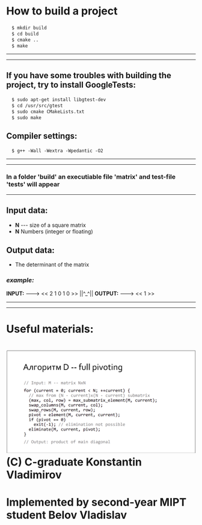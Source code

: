 # How to build a project
```
  $ mkdir build
  $ cd build
  $ cmake ..
  $ make
```
---
---
## If you have some troubles with building the project, try to install GoogleTests:
```
  $ sudo apt-get install libgtest-dev
  $ cd /usr/src/gtest
  $ sudo cmake CMakeLists.txt
  $ sudo make
```
## Compiler settings:
```
  $ g++ -Wall -Wextra -Wpedantic -O2
```
---
---
### In a folder 'build' an executiable file 'matrix' and  test-file 'tests' will appear
---
## Input data: 
* **N** --- size of a square matrix
* **N** Numbers (integer or floating)  
## Output data: 
* The determinant of the matrix 
### ***example:*** 
**INPUT:** ---> << 2 1 0 1 0 >> ||^_^|| **OUTPUT:** ---> << 1 >>

--- 
---
# Useful materials: 
![Screenshot](pics/algorithm.png)
(C) C-graduate Konstantin Vladimirov
===================================================================================================

# Implemented by second-year MIPT student Belov Vladislav